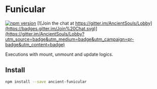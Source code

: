 # Funicular

[![npm version](https://badge.fury.io/js/ancient-funicular.svg)](https://badge.fury.io/js/ancient-funicular)
[![Join the chat at https://gitter.im/AncientSouls/Lobby](https://badges.gitter.im/Join%20Chat.svg)](https://gitter.im/AncientSouls/Lobby?utm_source=badge&utm_medium=badge&utm_campaign=pr-badge&utm_content=badge)

Executions with mount, unmount and update logics.

## Install
```bash
npm install --save ancient-funicular
```